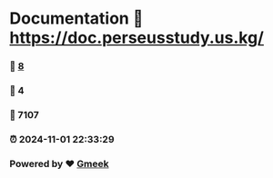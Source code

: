 # Documentation :link: https://doc.perseusstudy.us.kg/ 
### :page_facing_up: [8](https://doc.perseusstudy.us.kg//tag.html) 
### :speech_balloon: 4 
### :hibiscus: 7107 
### :alarm_clock: 2024-11-01 22:33:29 
### Powered by :heart: [Gmeek](https://github.com/Meekdai/Gmeek)
